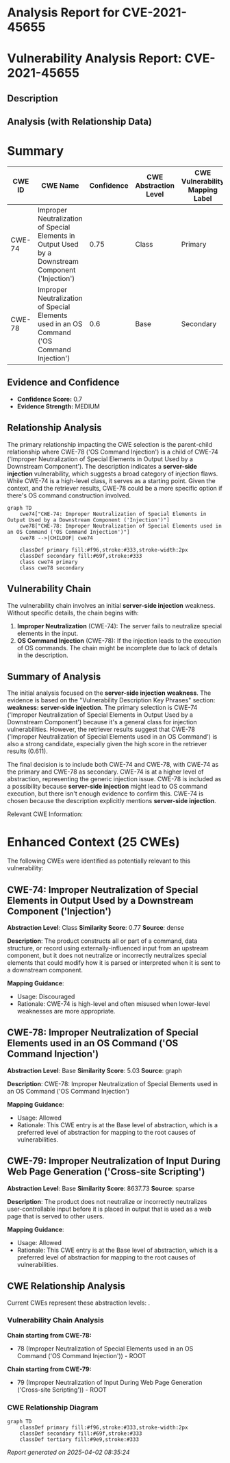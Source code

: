 # Analysis Report for CVE-2021-45655

# Vulnerability Analysis Report: CVE-2021-45655

## Description



## Analysis (with Relationship Data)

# Summary
| CWE ID | CWE Name | Confidence | CWE Abstraction Level | CWE Vulnerability Mapping Label | CWE-Vulnerability Mapping Notes |
|---|---|---|---|---|---|
| CWE-74 | Improper Neutralization of Special Elements in Output Used by a Downstream Component ('Injection') | 0.75 | Class | Primary | Allowed-with-Review |
| CWE-78 | Improper Neutralization of Special Elements used in an OS Command ('OS Command Injection') | 0.6 | Base | Secondary | Allowed |

## Evidence and Confidence

*   **Confidence Score:** 0.7
*   **Evidence Strength:** MEDIUM

## Relationship Analysis
The primary relationship impacting the CWE selection is the parent-child relationship where CWE-78 ('OS Command Injection') is a child of CWE-74 ('Improper Neutralization of Special Elements in Output Used by a Downstream Component'). The description indicates a **server-side injection** vulnerability, which suggests a broad category of injection flaws. While CWE-74 is a high-level class, it serves as a starting point. Given the context, and the retriever results, CWE-78 could be a more specific option if there's OS command construction involved.

```mermaid
graph TD
    cwe74["CWE-74: Improper Neutralization of Special Elements in Output Used by a Downstream Component ('Injection')"]
    cwe78["CWE-78: Improper Neutralization of Special Elements used in an OS Command ('OS Command Injection')"]
    cwe78 -->|CHILDOF| cwe74
    
    classDef primary fill:#f96,stroke:#333,stroke-width:2px
    classDef secondary fill:#69f,stroke:#333
    class cwe74 primary
    class cwe78 secondary
```

## Vulnerability Chain
The vulnerability chain involves an initial **server-side injection** weakness. Without specific details, the chain begins with:
  1. **Improper Neutralization** (CWE-74): The server fails to neutralize special elements in the input.
  2. **OS Command Injection** (CWE-78): If the injection leads to the execution of OS commands.
The chain might be incomplete due to lack of details in the description.

## Summary of Analysis
The initial analysis focused on the **server-side injection** **weakness**. The evidence is based on the "Vulnerability Description Key Phrases" section: **weakness:** **server-side injection**.
The primary selection is CWE-74 ('Improper Neutralization of Special Elements in Output Used by a Downstream Component') because it's a general class for injection vulnerabilities. However, the retriever results suggest that CWE-78 ('Improper Neutralization of Special Elements used in an OS Command') is also a strong candidate, especially given the high score in the retriever results (0.611).

The final decision is to include both CWE-74 and CWE-78, with CWE-74 as the primary and CWE-78 as secondary. CWE-74 is at a higher level of abstraction, representing the generic injection issue. CWE-78 is included as a possibility because **server-side injection** might lead to OS command execution, but there isn't enough evidence to confirm this.
CWE-74 is chosen because the description explicitly mentions **server-side injection**.

Relevant CWE Information:

# Enhanced Context (25 CWEs)
The following CWEs were identified as potentially relevant to this vulnerability:

## CWE-74: Improper Neutralization of Special Elements in Output Used by a Downstream Component ('Injection')
**Abstraction Level**: Class
**Similarity Score**: 0.77
**Source**: dense

**Description**:
The product constructs all or part of a command, data structure, or record using externally-influenced input from an upstream component, but it does not neutralize or incorrectly neutralizes special elements that could modify how it is parsed or interpreted when it is sent to a downstream component.

**Mapping Guidance**:
- Usage: Discouraged
- Rationale: CWE-74 is high-level and often misused when lower-level weaknesses are more appropriate.

## CWE-78: Improper Neutralization of Special Elements used in an OS Command ('OS Command Injection')
**Abstraction Level**: Base
**Similarity Score**: 5.03
**Source**: graph

**Description**:
CWE-78: Improper Neutralization of Special Elements used in an OS Command ('OS Command Injection')

**Mapping Guidance**:
- Usage: Allowed
- Rationale: This CWE entry is at the Base level of abstraction, which is a preferred level of abstraction for mapping to the root causes of vulnerabilities.

## CWE-79: Improper Neutralization of Input During Web Page Generation ('Cross-site Scripting')
**Abstraction Level**: Base
**Similarity Score**: 8637.73
**Source**: sparse

**Description**:
The product does not neutralize or incorrectly neutralizes user-controllable input before it is placed in output that is used as a web page that is served to other users.

**Mapping Guidance**:
- Usage: Allowed
- Rationale: This CWE entry is at the Base level of abstraction, which is a preferred level of abstraction for mapping to the root causes of vulnerabilities.


## CWE Relationship Analysis

Current CWEs represent these abstraction levels: .


### Vulnerability Chain Analysis

**Chain starting from CWE-78:**
- 78 (Improper Neutralization of Special Elements used in an OS Command ('OS Command Injection')) - ROOT


**Chain starting from CWE-79:**
- 79 (Improper Neutralization of Input During Web Page Generation ('Cross-site Scripting')) - ROOT



### CWE Relationship Diagram

```mermaid
graph TD
    classDef primary fill:#f96,stroke:#333,stroke-width:2px
    classDef secondary fill:#69f,stroke:#333
    classDef tertiary fill:#9e9,stroke:#333
```



*Report generated on 2025-04-02 08:35:24*
